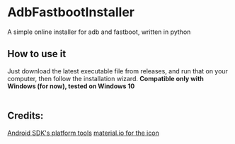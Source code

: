 # AdbFastbootInstaller
A simple online installer for adb and fastboot, written in python
## How to use it
Just download the latest executable file from releases, and run that on your computer, then follow the installation wizard.
**Compatible only with Windows (for now), tested on Windows 10**
<br><br>
## Credits:
[Android SDK's platform tools](https://developer.android.com/studio/releases/platform-tools)
[material.io for the icon](https://material.io/resources/icons/)
